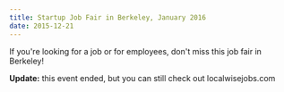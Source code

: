 ```yaml
---
title: Startup Job Fair in Berkeley, January 2016
date: 2015-12-21
---
```


If you're looking for a job or for employees, don't miss this job fair in Berkeley!

**Update:** this event ended, but you can still check out localwisejobs.com
